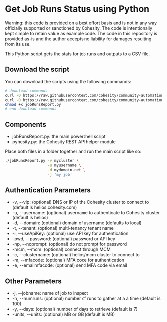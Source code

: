 # Get Job Runs Status using Python

Warning: this code is provided on a best effort basis and is not in any way officially supported or sanctioned by Cohesity. The code is intentionally kept simple to retain value as example code. The code in this repository is provided as-is and the author accepts no liability for damages resulting from its use.

This Python script gets the stats for job runs and outputs to a CSV file.

## Download the script

You can download the scripts using the following commands:

```bash
# download commands
curl -O https://raw.githubusercontent.com/cohesity/community-automation-samples/main/reports/python/jobRunsReport/jobRunsReport.py
curl -O https://raw.githubusercontent.com/cohesity/community-automation-samples/main/python/pyhesity.py
chmod +x jobRunsReport.py
# end download commands
```

## Components

* jobRunsReport.py: the main powershell script
* pyhesity.py: the Cohesity REST API helper module

Place both files in a folder together and run the main script like so:

```bash
./jobRunsReport.py -v mycluster \
                   -u myusername \
                   -d mydomain.net \
                   -j 'my job'
```

## Authentication Parameters

* -v, --vip: (optional) DNS or IP of the Cohesity cluster to connect to (default is helios.cohesity.com)
* -u, --username: (optional) username to authenticate to Cohesity cluster (default is helios)
* -d, --domain: (optional) domain of username (defaults to local)
* -t, --tenant: (optional) multi-tenancy tenant name
* -i, --useApiKey: (optional) use API key for authentication
* -pwd, --password: (optional) password or API key
* -np, --noprompt: (optional) do not prompt for password
* -mcm, --mcm: (optional) connect through MCM
* -c, --clustername: (optional) helios/mcm cluster to connect to
* -m, --mfacode: (optional) MFA code for authentication
* -e, --emailmfacode: (optional) send MFA code via email

## Other Parameters

* -j, --jobname: name of job to inspect
* -n, --numruns: (optional) number of runs to gather at a a time (default is 100)
* -y, --days: (optional) number of days to retrieve (default is 7)
* -units, --units: (optional) MB or GB (default is MB)
